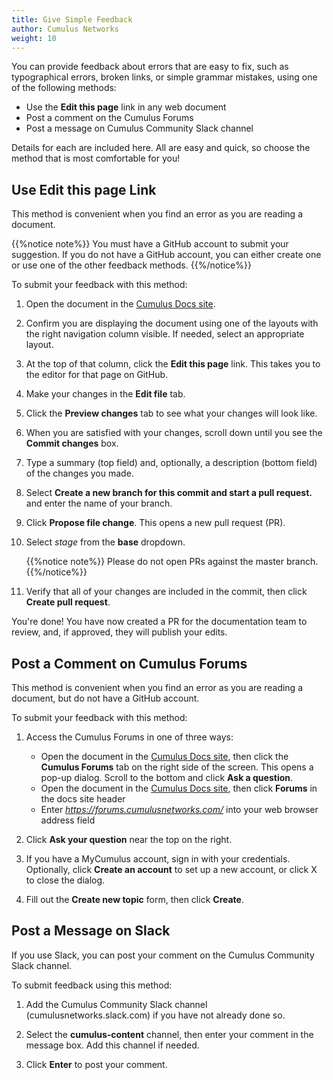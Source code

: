 ```yaml
---
title: Give Simple Feedback
author: Cumulus Networks
weight: 10
---
```

You can provide feedback about errors that are easy to fix, such as typographical errors, broken links, or simple grammar mistakes, using one of the following methods:

- Use the **Edit this page** link in any web document
- Post a comment on the Cumulus Forums
- Post a message on Cumulus Community Slack channel

Details for each are included here. All are easy and quick, so choose the method that is most comfortable for you!

## Use Edit this page Link

This method is convenient when you find an error as you are reading a document.

{{%notice note%}}
You must have a GitHub account to submit your suggestion. If you do not have a GitHub account, you can either create one or use one of the other feedback methods.
{{%/notice%}}

To submit your feedback with this method:

1. Open the document in the [Cumulus Docs site](https://docs.cumulusnetworks.com).

2. Confirm you are displaying the document using one of the layouts with the right navigation column visible. If needed, select an appropriate layout.

3. At the top of that column, click the **Edit this page** link. This takes you to the editor for that page on GitHub.

4. Make your changes in the **Edit file** tab.

5. Click the **Preview changes** tab to see what your changes will look like.

6. When you are satisfied with your changes, scroll down until you see the    **Commit changes** box.

7. Type a summary (top field) and, optionally, a description (bottom field) of the changes you made.

8. Select **Create a new branch for this commit and start a pull request.** and enter the name of your branch.

9. Click **Propose file change**. This opens a new pull request (PR).

10. Select *stage* from the **base** dropdown.

    {{%notice note%}}
Please do not open PRs against the master branch.
    {{%/notice%}}

11. Verify that all of your changes are included in the commit, then click **Create pull request**.

You're done! You have now created a PR for the documentation team to review, and, if approved, they will publish your edits.

## Post a Comment on Cumulus Forums

This method is convenient when you find an error as you are reading a document, but do not have a GitHub account.

To submit your feedback with this method:

1. Access the Cumulus Forums in one of three ways:

    - Open the document in the [Cumulus Docs site](https://docs.cumulusnetworks.com), then click the **Cumulus Forums** tab on the right side of the screen. This opens a pop-up dialog. Scroll to the bottom and click **Ask a question**.
    - Open the document in the [Cumulus Docs site](https://docs.cumulusnetworks.com), then click **Forums** in the docs site header
    - Enter *https://forums.cumulusnetworks.com/* into your web browser address field

2. Click **Ask your question** near the top on the right.

3. If you have a MyCumulus account, sign in with your credentials. Optionally, click **Create an account** to set up a new account, or click X to close the dialog.

4. Fill out the **Create new topic** form, then click **Create**.

## Post a Message on Slack

If you use Slack, you can post your comment on the Cumulus Community Slack channel.

To submit feedback using this method:

1. Add the Cumulus Community Slack channel (cumulusnetworks.slack.com) if you have not already done so.

2. Select the **cumulus-content** channel, then enter your comment in the message box. Add this channel if needed.

3. Click **Enter** to post your comment.
